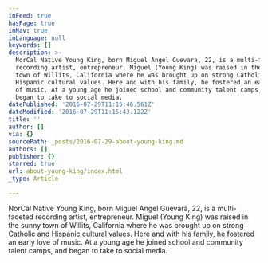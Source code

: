 ```yaml
---
inFeed: true
hasPage: true
inNav: true
inLanguage: null
keywords: []
description: >-
  NorCal Native Young King, born Miguel Angel Guevara, 22, is a multi-faceted
  recording artist, entrepreneur. Miguel (Young King) was raised in the sunny
  town of Willits, California where he was brought up on strong Catholic and
  Hispanic cultural values. Here and with his family, he fostered an early love
  of music. At a young age he joined school and community talent camps, and
  began to take to social media.
datePublished: '2016-07-29T11:15:46.561Z'
dateModified: '2016-07-29T11:15:43.122Z'
title: ''
author: []
via: {}
sourcePath: _posts/2016-07-29-about-young-king.md
authors: []
publisher: {}
starred: true
url: about-young-king/index.html
_type: Article

---
```

NorCal Native Young King, born Miguel Angel Guevara, 22, is a multi-faceted recording artist, entrepreneur. Miguel (Young King) was raised in the sunny town of Willits, California where he was brought up on strong Catholic and Hispanic cultural values. Here and with his family, he fostered an early love of music. At a young age he joined school and community talent camps, and began to take to social media.